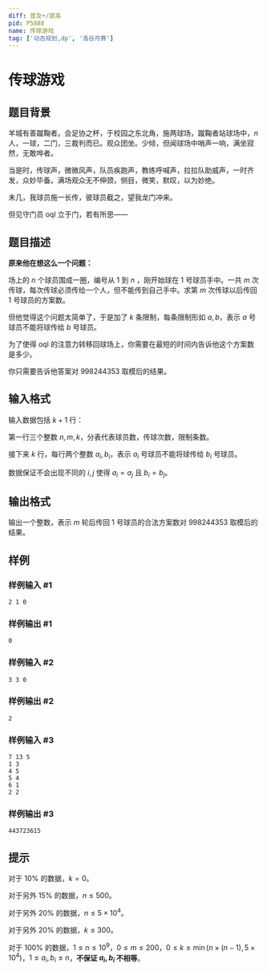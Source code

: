 ```yaml
---
diff: 普及+/提高
pid: P5888
name: 传球游戏
tag: ['动态规划,dp', '洛谷月赛']
---
```

# 传球游戏
## 题目背景

羊城有善蹴鞠者。会足协之杯，于校园之东北角，施两球场，蹴鞠者站球场中，$n$ 人，一球，二门，三裁判而已。观众团坐。少倾，但闻球场中哨声一响，满坐寂然，无敢哗者。

当是时，传球声，微微风声，队员疾跑声，教练呼喊声，拉拉队助威声，一时齐发，众妙毕备。满场观众无不伸颈，侧目，微笑，默叹，以为妙绝。

未几，我球员施一长传，彼球员截之，望我龙门冲来。

但见守门员 oql 立于门，若有所思——
## 题目描述

**原来他在想这么一个问题：**

场上的 $n$ 个球员围成一圈，编号从 $1$ 到 $n$ ，刚开始球在 $1$ 号球员手中。一共 $m$ 次传球，每次传球必须传给一个人，但不能传到自己手中。求第 $m$ 次传球以后传回 $1$ 号球员的方案数。

但他觉得这个问题太简单了，于是加了 $k$ 条限制，每条限制形如 $a,b$，表示 $a$ 号球员不能将球传给 $b$ 号球员。

为了使得 oql 的注意力转移回球场上，你需要在最短的时间内告诉他这个方案数是多少。

你只需要告诉他答案对 $998244353$ 取模后的结果。
## 输入格式

输入数据包括 $k+1$ 行：

第一行三个整数 $n,m,k$，分表代表球员数，传球次数，限制条数。

接下来 $k$ 行，每行两个整数 $a_i,b_i$，表示 $a_i$ 号球员不能将球传给 $b_i$ 号球员。

数据保证不会出现不同的 $i,j$ 使得 $a_i=a_j$ 且 $b_i=b_j$。
## 输出格式

输出一个整数，表示 $m$ 轮后传回 $1$ 号球员的合法方案数对 $998244353$ 取模后的结果。
## 样例

### 样例输入 #1
```
2 1 0
```
### 样例输出 #1
```
0
```
### 样例输入 #2
```
3 3 0
```
### 样例输出 #2
```
2
```
### 样例输入 #3
```
7 13 5
1 3
4 5
5 4
6 1
2 2
```
### 样例输出 #3
```
443723615
```
## 提示

对于 $10\%$ 的数据，$k=0$。

对于另外 $15\%$ 的数据，$n\leq 500$。

对于另外 $20\%$ 的数据，$n\leq 5\times 10^4$。

对于另外 $20\%$ 的数据，$k\leq 300$。

对于 $100\%$ 的数据，$1\leq n\leq 10^9$，$0\leq m\leq 200$，$0\leq k \leq \min(n\times(n-1),5\times 10^4)$，$1\leq a_i,b_i\leq n$，**不保证 $a_i,b_i$ 不相等**。
